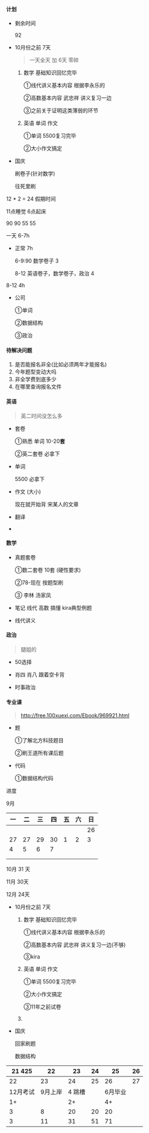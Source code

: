 ####  计划

- 剩余时间

  92 

- 10月份之前 7天

  >一天全天 加 6天 零碎

  1. 数学 基础知识回忆完毕

     ①线代讲义基本内容 根据李永乐的 

     ②高数基本内容 武忠祥 讲义复习一边

     ③之前关于证明这类薄弱的环节

  2. 英语 单词 作文 

     ①单词 5500复习完毕 

     ②大小作文搞定

- 国庆 

  刷卷子(针对数学)

  往死里刷

12 * 2 = 24    假期时间 

11点睡觉  6点起床 

90 90 55 55

一天 6-7h

- 正常 7h

  6-9:90 数学卷子  									 3

  8-12    英语卷子，数学卷子，政治         4

8-12 4h

- 公司 

  ①单词 

  ②数据结构

  ③政治

#### 待解决问题 

1. 是否能报名非全(比如必须两年才能报名)
2. 今年题型变动大吗
3. 非全学费到底多少
4. 在哪里查询报名文件

#### 英语 

>英二时间没怎么多 

- 套卷 

  ①熟悉 单词   10-20**套**

  ②英二套卷 必拿下

- 单词 

  5500 必拿下

- 作文 (大小)

  现在就开始背 宋某人的文章

- 翻译
- 

#### 数学 

- 真题套卷 

  ①数二套卷 10套 (硬性要求)

  ②78-现在  按题型刷 

  ③ 李林  汤家凤 

- 笔记 线代 高数 搞懂 kira典型例题
- 线代讲义 



#### 政治 

>腿姐的

- 50选择 
- 肖四 肖八 跟着空卡背

- 时事政治

#### 专业课 

>http://free.100xuexi.com/Ebook/969921.html

- 题

  ①了解北方科技题目

  ②刷王道所有课后题

- 代码 

  ①数据结构代码



进度

9月

| 一   | 二   | 三   | 四   | 五   | 六   | 日   |
| ---- | ---- | ---- | ---- | ---- | ---- | ---- |
|      |      |      |      |      |      | 26   |
| 27   | 27   | 29   | 30   | 1    | 2    | 3    |
| 4    | 5    | 6    | 7    |      |      |      |
|      |      |      |      |      |      |      |
|      |      |      |      |      |      |      |

10月 31 天 

11月 30天

12月 24天 



- 10月份之前 7天

  1. 数学 基础知识回忆完毕

     ①线代讲义基本内容 根据李永乐的 

     ②高数基本内容 武忠祥 讲义复习一边(不够)

     ③kira

  2. 英语 单词 作文 

     ①单词 5500复习完毕 

     ②大小作文搞定

     ③11年之前试卷

  3. 

- 国庆 

  回家刷题

  数据结构









| 21 425   | 22      | 23     | 24   | 25      | 26   |
| -------- | ------- | ------ | ---- | ------- | ---- |
| 22       | 23      | 24     | 25   | 26      | 27   |
| 12月考试 | 9月上岸 | 4 跳槽 |      | 6月毕业 |      |
| 1+       |         | 2+     |      | 4+      |      |
| 3        | 8       | 20     | 20   | 20      |      |
| 3        | 11      | 31     | 51   | 71      |      |

